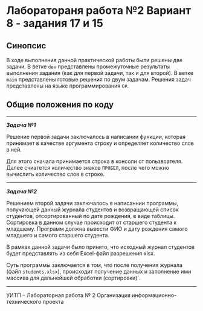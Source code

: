 
# Лаборатораня работа №2 Вариант 8 - задания 17 и 15

## Синопсис

В ходе выполнения данной практической работы были решены две задачи. В ветке `dev` представлены промежуточные результаты выполнения задания (как для первой задачи, так и для второй). В ветке `main` представлены готовые решения по двум задачам. Решения задач представлены на языке программирования `C#`.

## Общие положения по коду
___
___Задача №1___

Решение первой задачи заключалось в написании функции, которая принимает в качестве аргумента строку и определяет количество слов в ней.

Для этого сначала принимается строка в консоли от пользвоателя. Далее счиатется количество знаков `ПРОБЕЛ`, после чего можно вычислить количество слов в строке.

___
___Задача №2___

Решением второй задачи заключалось в написаннии программы, получающей данный журнала студентов и возвращающей список студентов, отсортированный по дате рождения, в виде таблицы. Сортировка в данном случае происходит от старшего студента к младшему. Программ должна вывести ФИО и дату рождения самого младшего и самого старшего студента.


В рамках данной задачи было принято, что исходный журнал студентов будет представлять из себя Excel-файл разрешения xlsx.

Суть программы заключается в том, что после получения журнала (файл `students.xlsx`), происходит получение данных и заполнение ими массива для дальнейшей обработки (сортировки)`.

___




УИТП – Лабораторная работа № 2 Организация информационно-технического проекта
